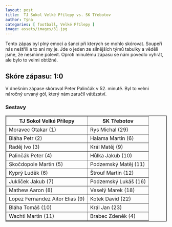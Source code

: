 ```yaml
---
layout: post
title:  TJ Sokol Velké Přílepy vs. SK Třebotov
author: Týna
categories: [ football, Velké Přílepy ]
image: assets/images/31.jpg
---
```


Tento zápas byl plný emocí a šancí při kterých se mohlo skórovat. Soupeři nás neštřili a to ani my je. Jde o jeden ze silnějších týmů tabulky a věděli jsme, že nesmíme polevit. Oproti minulému zápasu se nám povedlo vyhrát, ale bylo to velmi obtížné.

## Skóre zápasu: 1:0

V dnešním zápase skóroval Peter Palinčák v 52. minutě. Byl to velmi náročný urvaný gól, který nám zaručil vátězství.


<h3><caption>Sestavy</caption></h3>
<table border="2" cellpadding="5" cellspacing="4">
<tr><th>TJ Sokol Velké Přílepy</th><th>SK Třebotov</th></tr>
<tr><td>Moravec Otakar (1)</td><td>Rys Michal (29)</td></tr>
<tr><td>Bláha Petr (2)</td><td>Halama Martin (6)</td></tr>
<tr><td>Raděj Ivo (3)</td><td>Král Matěj (9)</td></tr>
<tr><td>Palinčák Peter (4)</td><td>Hůlka Jakub (10)</td></tr>
<tr><td>Skočdopole Martin (5)</td><td>Podzemský Matěj (11)</td></tr>
<tr><td>Kyprý Luděk (6)</td><td>Štrouf Martin (12)</td></tr>
<tr><td>Juklíček Jakub (7)</td><td>Podzemský Lukáš (16)</td></tr>
<tr><td>Mathew Aaron (8)</td><td>Veselý Marek (18)</td></tr>
<tr><td>Lopez Fernandez Aitor Elias (9)</td><td>Kotek David (22)</td></tr>
<tr><td>Bláha Tomáš (10)</td><td>Král Jan (23)</td></tr>
<tr><td>Wachtl Martin (11)</td><td>Brabec Zdeněk (4)</td></tr>
</table>
<br>
